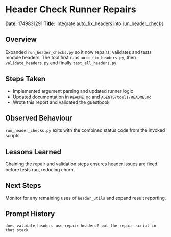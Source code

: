 # Header Check Runner Repairs

**Date:** 1749831291
**Title:** Integrate auto_fix_headers into run_header_checks

## Overview
Expanded `run_header_checks.py` so it now repairs, validates and tests
module headers. The tool first runs `auto_fix_headers.py`, then
`validate_headers.py` and finally `test_all_headers.py`.

## Steps Taken
- Implemented argument parsing and updated runner logic
- Updated documentation in `README.md` and `AGENTS/tools/README.md`
- Wrote this report and validated the guestbook

## Observed Behaviour
`run_header_checks.py` exits with the combined status code from the
invoked scripts.

## Lessons Learned
Chaining the repair and validation steps ensures header issues are fixed
before tests run, reducing churn.

## Next Steps
Monitor for any remaining uses of `header_utils` and expand result
reporting.

## Prompt History
```
does validate headers use repair headers? put the repair script in that stack
```
